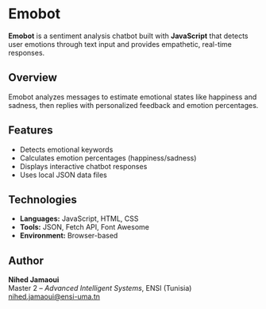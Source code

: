 # Emobot  

**Emobot** is a sentiment analysis chatbot built with **JavaScript** that detects user emotions through text input and provides empathetic, real-time responses.

## Overview  
Emobot analyzes messages to estimate emotional states like happiness and sadness, then replies with personalized feedback and emotion percentages.

## Features  
- Detects emotional keywords  
- Calculates emotion percentages (happiness/sadness)  
- Displays interactive chatbot responses  
- Uses local JSON data files  

## Technologies  
- **Languages:** JavaScript, HTML, CSS  
- **Tools:** JSON, Fetch API, Font Awesome  
- **Environment:** Browser-based  

## Author  
**Nihed Jamaoui**  
Master 2 – *Advanced Intelligent Systems*, ENSI (Tunisia)  
nihed.jamaoui@ensi-uma.tn  
